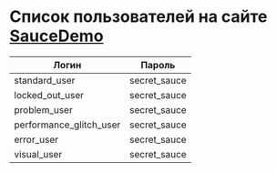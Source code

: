 # Список пользователей на сайте [SauceDemo](https://www.saucedemo.com)

| Логин                      | Пароль       |
|----------------------------|--------------|
| standard_user              | secret_sauce |
| locked_out_user            | secret_sauce |
| problem_user               | secret_sauce |
| performance_glitch_user    | secret_sauce |
| error_user                 | secret_sauce |
| visual_user                | secret_sauce |